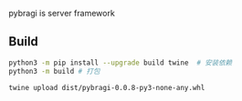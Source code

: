 pybragi is server framework

## Build

```bash
python3 -m pip install --upgrade build twine  # 安装依赖
python3 -m build # 打包

twine upload dist/pybragi-0.0.8-py3-none-any.whl

```

